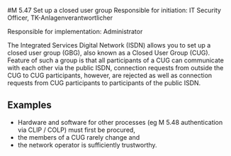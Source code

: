 #M 5.47 Set up a closed user group
Responsible for initiation: IT Security Officer, TK-Anlagenverantwortlicher

Responsible for implementation: Administrator

The Integrated Services Digital Network (ISDN) allows you to set up a closed user group (GBG), also known as a Closed User Group (CUG). Feature of such a group is that all participants of a CUG can communicate with each other via the public ISDN, connection requests from outside the CUG to CUG participants, however, are rejected as well as connection requests from CUG participants to participants of the public ISDN.



## Examples 
* Hardware and software for other processes (eg M 5.48 authentication via CLIP / COLP) must first be procured,
* the members of a CUG rarely change and
* the network operator is sufficiently trustworthy.




